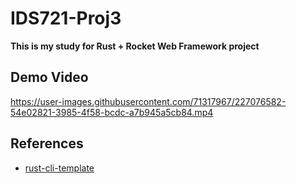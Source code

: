 # IDS721-Proj3
**This is my study for Rust + Rocket Web Framework project**

## Demo Video
https://user-images.githubusercontent.com/71317967/227076582-54e02821-3985-4f58-bcdc-a7b945a5cb84.mp4


## References

* [rust-cli-template](https://github.com/kbknapp/rust-cli-template)
